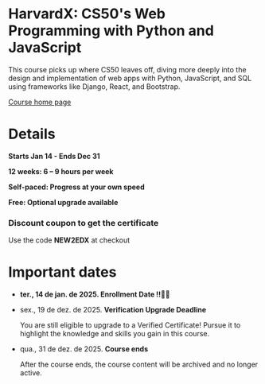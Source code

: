 # HarvardX: CS50's Web Programming with Python and JavaScript

This course picks up where CS50 leaves off, diving more deeply into the design and implementation of web apps with Python, JavaScript, and SQL using frameworks like Django, React, and Bootstrap.

[Course home page](https://learning.edx.org/course/course-v1:HarvardX+CS50W+Web/home)

# Details

**Starts Jan 14 - Ends Dec 31**

**12 weeks: 6 – 9 hours per week**

**Self-paced: Progress at your own speed**

**Free: Optional upgrade available**

### Discount coupon to get the certificate

Use the code **NEW2EDX** at checkout

# Important dates

- **ter., 14 de jan. de 2025. Enrollment Date ‼️🚨🔔**
- sex., 19 de dez. de 2025. **Verification Upgrade Deadline**
    
    You are still eligible to upgrade to a Verified Certificate! Pursue it to highlight the knowledge and skills you gain in this course.
    
- qua., 31 de dez. de 2025. **Course ends**
    
    After the course ends, the course content will be archived and no longer active.
